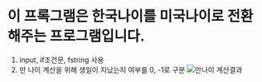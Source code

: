 # 이 프록그램은 한국나이를 미국나이로 전환해주는 프로그램입니다.
1. input, if조건문, fstring 사용
2. 만 나이 계산을 위해 생일이 지났는지 여부를 0, -1로 구분
![만나이 계산결과](https://user-images.githubusercontent.com/84886608/130617341-042c9f24-0c8e-444c-81d0-751e59931bc3.png)
